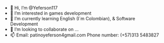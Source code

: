 - 👋 Hi, I’m @Yeferson117
- 👀 I’m interested in games development
- 🌱 I’m currently learning English (I´m Colombian), & Software  Development
- 💞️ I’m looking to collaborate on ...
- 📫 Email: patinoyeferson4gmail.com Phone number: (+57)313 5483827

<!---
Yeferson117/Yeferson117 is a ✨ special ✨ repository because its `README.md` (this file) appears on your GitHub profile.
You can click the Preview link to take a look at your changes.
--->
